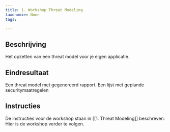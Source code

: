 ```yaml
---
title: 1. Workshop Threat Modeling
taxonomie: None
tags:

---
```

## Beschrijving
Het opzetten van een threat model voor je eigen applicatie.
## Eindresultaat
Een threat model met gegenereerd rapport.
Een lijst met geplande securitymaatregelen
## Instructies
De instructies voor de workshop staan in [[1. Threat Modeling]] beschreven. Hier is de workshop verder te volgen.